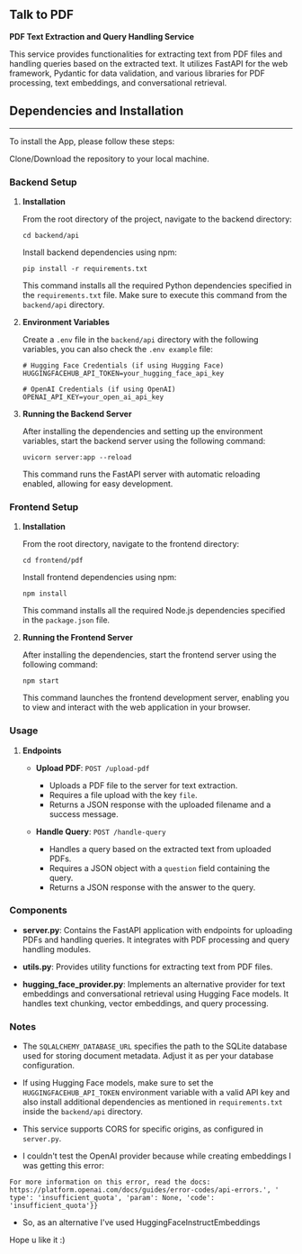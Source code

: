 ## Talk to PDF
**PDF Text Extraction and Query Handling Service**

This service provides functionalities for extracting text from PDF files and handling queries based on the extracted text. It utilizes FastAPI for the web framework, Pydantic for data validation, and various libraries for PDF processing, text embeddings, and conversational retrieval.

## Dependencies and Installation
----------------------------

To install the App, please follow these steps:

Clone/Download the repository to your local machine.

### Backend Setup

1. **Installation**

   From the root directory of the project, navigate to the backend directory:

    ```
    cd backend/api
    ```

   Install backend dependencies using npm:

    ```
    pip install -r requirements.txt
    ```

    This command installs all the required Python dependencies specified in the `requirements.txt` file. Make sure to execute this command from the `backend/api` directory.

2. **Environment Variables**

    Create a `.env` file in the `backend/api` directory with the following variables, you can also check the `.env example` file:

    ```
    # Hugging Face Credentials (if using Hugging Face)
    HUGGINGFACEHUB_API_TOKEN=your_hugging_face_api_key

    # OpenAI Credentials (if using OpenAI)
    OPENAI_API_KEY=your_open_ai_api_key

4. **Running the Backend Server**

    After installing the dependencies and setting up the environment variables, start the backend server using the following command:

    ```
    uvicorn server:app --reload
    ```

    This command runs the FastAPI server with automatic reloading enabled, allowing for easy development.

### Frontend Setup

1. **Installation**

    From the root directory, navigate to the frontend directory:

    ```
    cd frontend/pdf
    ```

    Install frontend dependencies using npm:

    ```
    npm install
    ```

    This command installs all the required Node.js dependencies specified in the `package.json` file.

2. **Running the Frontend Server**

    After installing the dependencies, start the frontend server using the following command:

    ```
    npm start
    ```

    This command launches the frontend development server, enabling you to view and interact with the web application in your browser.

### Usage

1. **Endpoints**

    - **Upload PDF**: `POST /upload-pdf`
        - Uploads a PDF file to the server for text extraction.
        - Requires a file upload with the key `file`.
        - Returns a JSON response with the uploaded filename and a success message.

    - **Handle Query**: `POST /handle-query`
        - Handles a query based on the extracted text from uploaded PDFs.
        - Requires a JSON object with a `question` field containing the query.
        - Returns a JSON response with the answer to the query.

### Components

- **server.py**: Contains the FastAPI application with endpoints for uploading PDFs and handling queries. It integrates with PDF processing and query handling modules.

- **utils.py**: Provides utility functions for extracting text from PDF files.

- **hugging_face_provider.py**: Implements an alternative provider for text embeddings and conversational retrieval using Hugging Face models. It handles text chunking, vector embeddings, and query processing.

### Notes

- The `SQLALCHEMY_DATABASE_URL` specifies the path to the SQLite database used for storing document metadata. Adjust it as per your database configuration.
- If using Hugging Face models, make sure to set the `HUGGINGFACEHUB_API_TOKEN` environment variable with a valid API key and also install additional dependencies as mentioned in `requirements.txt` inside the `backend/api` directory.
- This service supports CORS for specific origins, as configured in `server.py`.

- I couldn't test the OpenAI provider because while creating embeddings I was getting this error:
```Error code: 429 - {'error': {'message': 'You exceeded your current quota, please check your plan and billing details. 
For more information on this error, read the docs: https://platform.openai.com/docs/guides/error-codes/api-errors.', '
type': 'insufficient_quota', 'param': None, 'code': 'insufficient_quota'}}
```
- So, as an alternative I've used HuggingFaceInstructEmbeddings



Hope u like it :)
